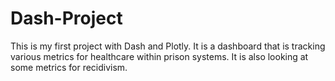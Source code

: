 # Dash-Project
This is my first project with Dash and Plotly. It is a dashboard that is tracking various metrics for healthcare within prison systems. It is also looking at some metrics for recidivism.
